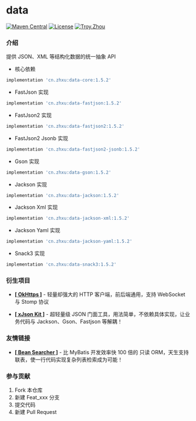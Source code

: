 # data

<p>
    <a href="https://maven-badges.herokuapp.com/maven-central/cn.zhxu/data/"><img src="https://maven-badges.herokuapp.com/maven-central/cn.zhxu/data/badge.svg" alt="Maven Central"></a>
    <a href="https://gitee.com/troyzhxu/data/blob/master/LICENSE"><img src="https://img.shields.io/hexpm/l/plug.svg" alt="License"></a>
    <a href="https://gitee.com/troyzhxu"><img src="https://img.shields.io/badge/%E4%BD%9C%E8%80%85-troyzhxu-orange.svg" alt="Troy.Zhou"></a>
</p>

### 介绍

提供 JSON、XML 等结构化数据的统一抽象 API

* 核心依赖

```groovy
implementation 'cn.zhxu:data-core:1.5.2'
```

* FastJson 实现

```groovy
implementation 'cn.zhxu:data-fastjson:1.5.2'
```

* FastJson2 实现

```groovy
implementation 'cn.zhxu:data-fastjson2:1.5.2'
```

* FastJson2 Jsonb 实现

```groovy
implementation 'cn.zhxu:data-fastjson2-jsonb:1.5.2'
```

* Gson 实现

```groovy
implementation 'cn.zhxu:data-gson:1.5.2'
```

* Jackson 实现

```groovy
implementation 'cn.zhxu:data-jackson:1.5.2'
```

* Jackson Xml 实现

```groovy
implementation 'cn.zhxu:data-jackson-xml:1.5.2'
```

* Jackson Yaml 实现

```groovy
implementation 'cn.zhxu:data-jackson-yaml:1.5.2'
```

* Snack3 实现

```groovy
implementation 'cn.zhxu:data-snack3:1.5.2'
```

### 衍生项目

* [**[ OkHttps ]**](https://gitee.com/troyzhxu/okhttps) - 轻量却强大的 HTTP 客户端，前后端通用，支持 WebSocket 与 Stomp 协议

* [**[ xJson Kit ]**](https://gitee.com/troyzhxu/xjsonkit) - 超轻量级 JSON 门面工具，用法简单，不依赖具体实现，让业务代码与 Jackson、Gson、Fastjson 等解耦！

### 友情链接

* [**[ Bean Searcher ]**](https://github.com/troyzhxu/bean-searcher) - 比 MyBatis 开发效率快 100 倍的 只读 ORM，天生支持联表，使一行代码实现复杂列表检索成为可能！

### 参与贡献

1.  Fork 本仓库
2.  新建 Feat_xxx 分支
3.  提交代码
4.  新建 Pull Request

